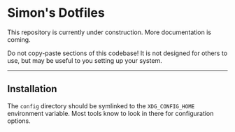 # Simon's Dotfiles

This repository is currently under construction. More documentation is coming.

Do not copy-paste sections of this codebase! It is not designed for others to
use, but may be useful to you setting up your system.

---

## Installation

The `config` directory should be symlinked to the `XDG_CONFIG_HOME` environment
variable. Most tools know to look in there for configuration options.
